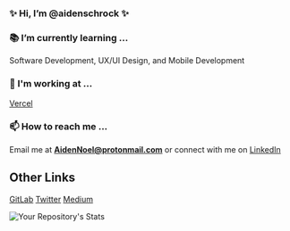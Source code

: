 ### ✨ Hi, I’m @aidenschrock ✨

### 📚 I’m currently learning ...
Software Development, UX/UI Design, and Mobile Development

### 💼 I'm working at ...
[Vercel](https://www.vercel.com/)
     
### 📫 How to reach me ...
Email me at 
**AidenNoel@protonmail.com**
      or connect with me on 
[LinkedIn](https://www.linkedin.com/in/aiden-schrock/)

## Other Links
[GitLab](https://gitlab.com/aidenschrock)
[Twitter](https://twitter.com/AidenNSchrock)
[Medium](https://medium.com/@aidenschrock)


![Your Repository's Stats](https://github-readme-stats.vercel.app/api?username=aidenschrock&show_icons=true&theme=radical)

<!---
aidenschrock/aidenschrock is a ✨ special ✨ repository because its `README.md` (this file) appears on your GitHub profile.
You can click the Preview link to take a look at your changes.
--->
